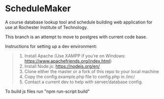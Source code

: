 # ScheduleMaker
A course database lookup tool and schedule building web application for use at Rochester Institute of Technology.

This branch is an attempt to move to postgres with current code base.


Instructions for setting up a dev environment:
>1. Install Apache (Use XAMPP if you're on Windows: https://www.apachefriends.org/index.html)
>2. Install Node.js: https://nodejs.org/en/
>3. Clone either the master or a fork of this repo to your local machine
>4. Copy the config.example.php file to config.php in /inc/
>5. Contact a current dev to help with server/database config.

To build js files run "npm run-script build"
